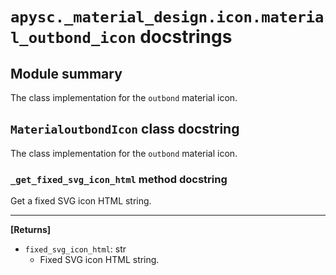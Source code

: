 # `apysc._material_design.icon.material_outbond_icon` docstrings

## Module summary

The class implementation for the `outbond` material icon.

## `MaterialoutbondIcon` class docstring

The class implementation for the `outbond` material icon.

### `_get_fixed_svg_icon_html` method docstring

Get a fixed SVG icon HTML string.<hr>

**[Returns]**

- `fixed_svg_icon_html`: str
  - Fixed SVG icon HTML string.